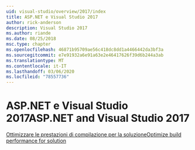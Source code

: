 ```yaml
---
uid: visual-studio/overview/2017/index
title: ASP.NET e Visual Studio 2017
author: rick-anderson
description: Visual Studio 2017
ms.author: riande
ms.date: 08/25/2018
msc.type: chapter
ms.openlocfilehash: 46871b95709ae56c418dc8dd1a4466442da3bf3a
ms.sourcegitcommit: e7e91932a6e91a63e2e46417626f39d6b244a3ab
ms.translationtype: MT
ms.contentlocale: it-IT
ms.lasthandoff: 03/06/2020
ms.locfileid: "78557736"
---
```

# <a name="aspnet-and-visual-studio-2017"></a><span data-ttu-id="e3e1f-103">ASP.NET e Visual Studio 2017</span><span class="sxs-lookup"><span data-stu-id="e3e1f-103">ASP.NET and Visual Studio 2017</span></span>

[<span data-ttu-id="e3e1f-104">Ottimizzare le prestazioni di compilazione per la soluzione</span><span class="sxs-lookup"><span data-stu-id="e3e1f-104">Optimize build performance for solution</span></span>](xref:visual-studio/overview/2017/optimize-build-perf)